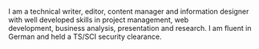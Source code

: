 ---
---
I am a technical writer, editor, content manager and information designer with well developed skills in project management, web development, business analysis, presentation and research. I am fluent in German and held a TS/SCI security clearance.
